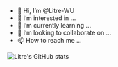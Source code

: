 - 👋 Hi, I’m @Litre-WU
- 👀 I’m interested in ...
- 🌱 I’m currently learning ...
- 💞️ I’m looking to collaborate on ...
- 📫 How to reach me ...

![Litre's GitHub stats](https://github-readme-stats.vercel.app/api?username=Litre-WU&show_icons=true&theme=highcontrast)
